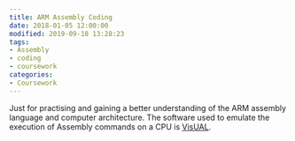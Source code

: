 ```yaml
---
title: ARM Assembly Coding
date: 2018-01-05 12:00:00
modified: 2019-09-18 13:28:23
tags:
- Assembly
- coding
- coursework
categories:
- Coursework
---
```


Just for practising and gaining a better understanding of the ARM assembly language and computer architecture. The software used to emulate the execution of Assembly commands on a CPU is [VisUAL](https://salmanarif.bitbucket.io/visual/).
